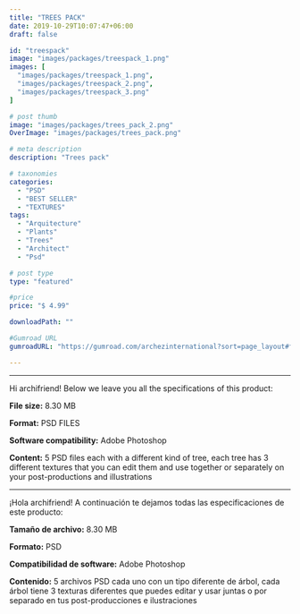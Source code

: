 ```yaml
---
title: "TREES PACK"
date: 2019-10-29T10:07:47+06:00
draft: false

id: "treespack"
image: "images/packages/treespack_1.png"
images: [
  "images/packages/treespack_1.png",
  "images/packages/treespack_2.png",
  "images/packages/treespack_3.png"
]

# post thumb
image: "images/packages/trees_pack_2.png"
OverImage: "images/packages/trees_pack.png"

# meta description
description: "Trees pack"

# taxonomies
categories:
  - "PSD"
  - "BEST SELLER"
  - "TEXTURES"
tags:
  - "Arquitecture"
  - "Plants"
  - "Trees"
  - "Architect"
  - "Psd"

# post type
type: "featured"

#price
price: "$ 4.99"

downloadPath: ""

#Gumroad URL
gumroadURL: "https://gumroad.com/archezinternational?sort=page_layout#fAahc"

---
```


___

Hi archifriend! Below we leave you all the specifications of this product:

**File size:** 8.30 MB

**Format:** PSD FILES

**Software compatibility:** Adobe Photoshop

**Content:** 5 PSD files each with a different kind of tree, each tree has 3 different textures that you can edit them and use together or separately on your post-productions and illustrations

_____

¡Hola archifriend! A continuación te dejamos todas las especificaciones de este producto:

**Tamaño de archivo:** 8.30 MB

**Formato:** PSD

**Compatibilidad de software:** Adobe Photoshop

**Contenido:** 5 archivos PSD cada uno con un tipo diferente de árbol, cada árbol tiene 3 texturas diferentes que puedes editar y usar juntas o por separado en tus post-producciones e ilustraciones